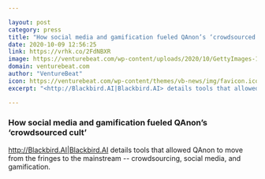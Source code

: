 ```yaml
---

layout: post
category: press
title: "How social media and gamification fueled QAnon’s ‘crowdsourced cult’"
date: 2020-10-09 12:56:25
link: https://vrhk.co/2FdNBXR
image: https://venturebeat.com/wp-content/uploads/2020/10/GettyImages-1278519413-e1602162166397.jpg?w=1200&strip=all
domain: venturebeat.com
author: "VentureBeat"
icon: https://venturebeat.com/wp-content/themes/vb-news/img/favicon.ico
excerpt: "<http://Blackbird.AI|Blackbird.AI> details tools that allowed QAnon to move from the fringes to the mainstream -- crowdsourcing, social media, and gamification."

---
```


### How social media and gamification fueled QAnon’s ‘crowdsourced cult’

<http://Blackbird.AI|Blackbird.AI> details tools that allowed QAnon to move from the fringes to the mainstream -- crowdsourcing, social media, and gamification.